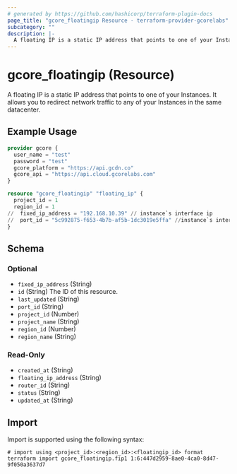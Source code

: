 ```yaml
---
# generated by https://github.com/hashicorp/terraform-plugin-docs
page_title: "gcore_floatingip Resource - terraform-provider-gcorelabs"
subcategory: ""
description: |-
  A floating IP is a static IP address that points to one of your Instances. It allows you to redirect network traffic to any of your Instances in the same datacenter.
---
```


# gcore_floatingip (Resource)

A floating IP is a static IP address that points to one of your Instances. It allows you to redirect network traffic to any of your Instances in the same datacenter.

## Example Usage

```terraform
provider gcore {
  user_name = "test"
  password = "test"
  gcore_platform = "https://api.gcdn.co"
  gcore_api = "https://api.cloud.gcorelabs.com"
}

resource "gcore_floatingip" "floating_ip" {
  project_id = 1
  region_id = 1
//  fixed_ip_address = "192.168.10.39" // instance`s interface ip
//  port_id = "5c992875-f653-4b7b-af5b-1dc3019e5ffa" //instance`s interface port_id
}
```

<!-- schema generated by tfplugindocs -->
## Schema

### Optional

- `fixed_ip_address` (String)
- `id` (String) The ID of this resource.
- `last_updated` (String)
- `port_id` (String)
- `project_id` (Number)
- `project_name` (String)
- `region_id` (Number)
- `region_name` (String)

### Read-Only

- `created_at` (String)
- `floating_ip_address` (String)
- `router_id` (String)
- `status` (String)
- `updated_at` (String)

## Import

Import is supported using the following syntax:

```shell
# import using <project_id>:<region_id>:<floatingip_id> format
terraform import gcore_floatingip.fip1 1:6:447d2959-8ae0-4ca0-8d47-9f050a3637d7
```
